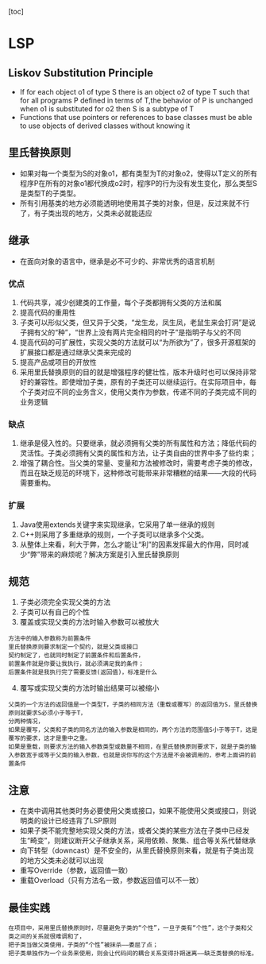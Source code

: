 [toc]
# LSP
## Liskov Substitution Principle
- If for each object o1 of type S there is an object o2 of type T such that for all programs P defined in terms of T,the behavior of P is unchanged when o1 is substituted for o2 then S is a subtype of T
- Functions that use pointers or references to base classes must be able to use objects of derived classes without knowing it
## 里氏替换原则
- 如果对每一个类型为S的对象o1，都有类型为T的对象o2，使得以T定义的所有程序P在所有的对象o1都代换成o2时，程序P的行为没有发生变化，那么类型S是类型T的子类型。
- 所有引用基类的地方必须能透明地使用其子类的对象，但是，反过来就不行了，有子类出现的地方，父类未必就能适应
## 继承
- 在面向对象的语言中，继承是必不可少的、非常优秀的语言机制
### 优点
1. 代码共享，减少创建类的工作量，每个子类都拥有父类的方法和属
2. 提高代码的重用性
3. 子类可以形似父类，但又异于父类，“龙生龙，凤生凤，老鼠生来会打洞”是说子拥有父的“种”，“世界上没有两片完全相同的叶子”是指明子与父的不同
4. 提高代码的可扩展性，实现父类的方法就可以“为所欲为”了，很多开源框架的扩展接口都是通过继承父类来完成的
5. 提高产品或项目的开放性
6. 采用里氏替换原则的目的就是增强程序的健壮性，版本升级时也可以保持非常好的兼容性。即使增加子类，原有的子类还可以继续运行。在实际项目中，每个子类对应不同的业务含义，使用父类作为参数，传递不同的子类完成不同的业务逻辑
### 缺点
1. 继承是侵入性的。只要继承，就必须拥有父类的所有属性和方法；降低代码的灵活性。子类必须拥有父类的属性和方法，让子类自由的世界中多了些约束；
2. 增强了耦合性。当父类的常量、变量和方法被修改时，需要考虑子类的修改，而且在缺乏规范的环境下，这种修改可能带来非常糟糕的结果——大段的代码需要重构。
### 扩展
1. Java使用extends关键字来实现继承，它采用了单一继承的规则
2. C++则采用了多重继承的规则，一个子类可以继承多个父类。
3. 从整体上来看，利大于弊，怎么才能让“利”的因素发挥最大的作用，同时减少“弊”带来的麻烦呢？解决方案是引入里氏替换原则
## 规范
1. 子类必须完全实现父类的方法
2. 子类可以有自己的个性
3. 覆盖或实现父类的方法时输入参数可以被放大
```text
方法中的输入参数称为前置条件
里氏替换原则要求制定一个契约，就是父类或接口
契约制定了，也就同时制定了前置条件和后置条件，
前置条件就是你要让我执行，就必须满足我的条件；
后置条件就是我执行完了需要反馈(返回值)，标准是什么
```
4. 覆写或实现父类的方法时输出结果可以被缩小
```text
父类的一个方法的返回值是一个类型T，子类的相同方法（重载或覆写）的返回值为S，里氏替换原则就要求S必须小于等于T，
分两种情况，
如果是覆写，父类和子类的同名方法的输入参数是相同的，两个方法的范围值S小于等于T，这是覆写的要求，这才是重中之重。
如果是重载，则要求方法的输入参数类型或数量不相同，在里氏替换原则要求下，就是子类的输入参数宽于或等于父类的输入参数，也就是说你写的这个方法是不会被调用的，参考上面讲的前置条件
```
## 注意
- 在类中调用其他类时务必要使用父类或接口，如果不能使用父类或接口，则说明类的设计已经违背了LSP原则
- 如果子类不能完整地实现父类的方法，或者父类的某些方法在子类中已经发生“畸变”，则建议断开父子继承关系，采用依赖、聚集、组合等关系代替继承
- 向下转型（downcast）是不安全的，从里氏替换原则来看，就是有子类出现的地方父类未必就可以出现
- 重写Override（参数，返回值一致）
- 重载Overload（只有方法名一致，参数返回值可以不一致）
## 最佳实践
```text
在项目中，采用里氏替换原则时，尽量避免子类的“个性”，一旦子类有“个性”，这个子类和父类之间的关系就很难调和了，
把子类当做父类使用，子类的“个性”被抹杀——委屈了点；
把子类单独作为一个业务来使用，则会让代码间的耦合关系变得扑朔迷离——缺乏类替换的标准。
```